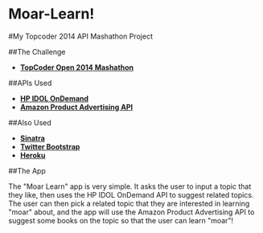 Moar-Learn!
==========

#My Topcoder 2014 API Mashathon Project

##The Challenge
- **[TopCoder Open 2014 Mashathon](http://community.topcoder.com/tco14/developer-events/win-at-tco14/#winMashathon)**

##APIs Used
- **[HP IDOL OnDemand](http://www.idolondemand.com/)** 
- **[Amazon Product Advertising API](https://affiliate-program.amazon.com/gp/advertising/api/detail/main.html)**

##Also Used
- **[Sinatra](http://www.sinatrarb.com)**
- **[Twitter Bootstrap](http://getbootstrap.com)**
- **[Heroku](http://heroku.com)**


##The App

The "Moar Learn" app is very simple. It asks the user to input a topic that they like, then uses the HP IDOL OnDemand API to suggest related topics. The user can then pick a related topic that they are interested in learning "moar" about, and the app will use the Amazon Product Advertising API to suggest some books on the topic so that the user can learn "moar"!
